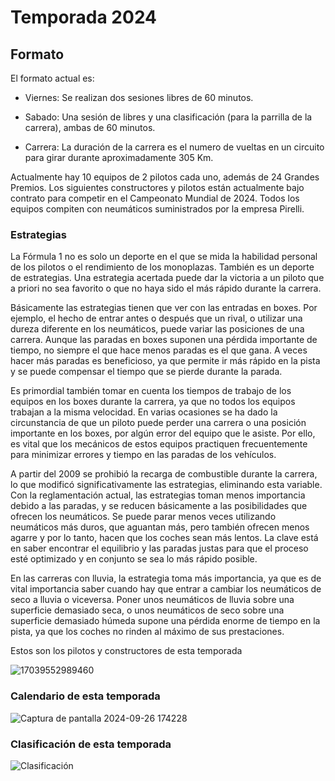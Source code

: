 # Temporada 2024

## Formato 

El formato actual es:

- Viernes: Se realizan dos sesiones libres de 60 minutos.

- Sabado: Una sesión de libres y una clasificación (para la parrilla de la carrera), ambas de 60 minutos.

- Carrera: La duración de la carrera es el numero de vueltas en un circuito para girar durante aproximadamente 305 Km.

Actualmente hay 10 equipos de 2 pilotos cada uno, además de 24 Grandes Premios.
Los siguientes constructores y pilotos están actualmente bajo contrato para competir en el Campeonato Mundial de 2024.
Todos los equipos compiten con neumáticos suministrados por la empresa Pirelli.

### Estrategias 
La Fórmula 1 no es solo un deporte en el que se mida la habilidad personal de los pilotos o el rendimiento de los monoplazas. También es un deporte de estrategias. Una estrategia acertada puede dar la victoria a un piloto que a priori no sea favorito o que no haya sido el más rápido durante la carrera.

Básicamente las estrategias tienen que ver con las entradas en boxes. Por ejemplo, el hecho de entrar antes o después que un rival, o utilizar una dureza diferente en los neumáticos, puede variar las posiciones de una carrera. Aunque las paradas en boxes suponen una pérdida importante de tiempo, no siempre el que hace menos paradas es el que gana. A veces hacer más paradas es beneficioso, ya que permite ir más rápido en la pista y se puede compensar el tiempo que se pierde durante la parada.

Es primordial también tomar en cuenta los tiempos de trabajo de los equipos en los boxes durante la carrera, ya que no todos los equipos trabajan a la misma velocidad. En varias ocasiones se ha dado la circunstancia de que un piloto puede perder una carrera o una posición importante en los boxes, por algún error del equipo que le asiste. Por ello, es vital que los mecánicos de estos equipos practiquen frecuentemente para minimizar errores y tiempo en las paradas de los vehículos.

A partir del 2009 se prohibió la recarga de combustible durante la carrera, lo que modificó significativamente las estrategias, eliminando esta variable. Con la reglamentación actual, las estrategias toman menos importancia debido a las paradas, y se reducen básicamente a las posibilidades que ofrecen los neumáticos. Se puede parar menos veces utilizando neumáticos más duros, que aguantan más, pero también ofrecen menos agarre y por lo tanto, hacen que los coches sean más lentos. La clave está en saber encontrar el equilibrio y las paradas justas para que el proceso esté optimizado y en conjunto se sea lo más rápido posible.

En las carreras con lluvia, la estrategia toma más importancia, ya que es de vital importancia saber cuando hay que entrar a cambiar los neumáticos de seco a lluvia o viceversa. Poner unos neumáticos de lluvia sobre una superficie demasiado seca, o unos neumáticos de seco sobre una superficie demasiado húmeda supone una pérdida enorme de tiempo en la pista, ya que los coches no rinden al máximo de sus prestaciones.


Estos son los pilotos y constructores de esta temporada


      
![17039552989460](https://github.com/user-attachments/assets/109f1b20-d264-4829-8c90-7aefa5634482)


### Calendario de esta temporada


![Captura de pantalla 2024-09-26 174228](https://github.com/user-attachments/assets/24640588-4929-4315-bbab-a1595530fe69)



### Clasificación de esta temporada




![Clasificación](https://github.com/user-attachments/assets/53f8fd92-a1b7-4886-8984-5f6f40df255d)

